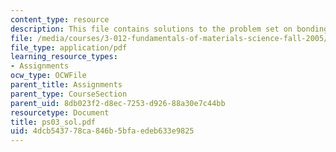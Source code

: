 ```yaml
---
content_type: resource
description: This file contains solutions to the problem set on bonding and thermodynamics.
file: /media/courses/3-012-fundamentals-of-materials-science-fall-2005/4dcb543778ca846b5bfaedeb633e9825_ps03_sol.pdf
file_type: application/pdf
learning_resource_types:
- Assignments
ocw_type: OCWFile
parent_title: Assignments
parent_type: CourseSection
parent_uid: 8db023f2-d8ec-7253-d926-88a30e7c44bb
resourcetype: Document
title: ps03_sol.pdf
uid: 4dcb5437-78ca-846b-5bfa-edeb633e9825
---
```

